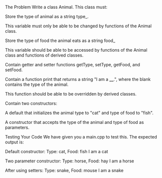 The Problem
Write a class Animal. This class must:

Store the type of animal as a string type\_.

This variable must only be able to be changed by functions of the Animal class.

Store the type of food the animal eats as a string food\_

This variable should be able to be accessed by functions of the Animal class and functions of derived classes.

Contain getter and setter functions getType, setType, getFood, and setFood.

Contain a function print that returns a string "I am a **\_\_**.", where the blank contains the type of the animal.

This function should be able to be overridden by derived classes.

Contain two constructors:

A default that initializes the animal type to "cat" and type of food to "fish".

A constructor that accepts the type of the animal and type of food as parameters.

Testing Your Code
We have given you a main.cpp to test this. The expected output is:

Default constructor:
Type: cat, Food: fish
I am a cat

Two parameter constructor:
Type: horse, Food: hay
I am a horse

After using setters:
Type: snake, Food: mouse
I am a snake
